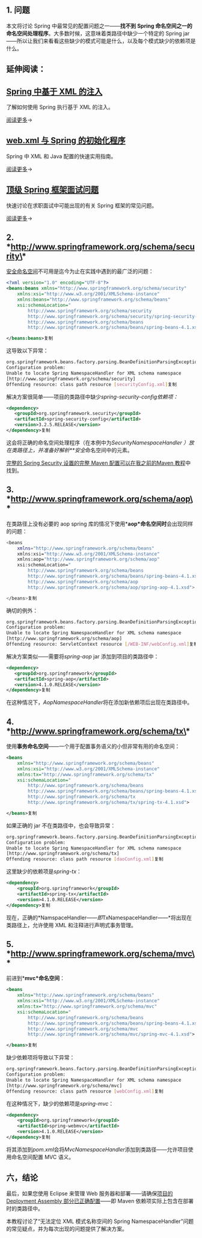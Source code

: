 ## **1. 问题**

本文将讨论 Spring 中最常见的配置问题之一——**找不到 Spring 命名空间之一的命名空间处理程序**。大多数时候，这意味着类路径中缺少一个特定的 Spring jar——所以让我们来看看这些缺少的模式可能是什么，以及每个模式缺少的依赖项是什么。

## 延伸阅读：

## [Spring 中基于 XML 的注入](https://www.baeldung.com/spring-xml-injection)

了解如何使用 Spring 执行基于 XML 的注入。

[阅读更多](https://www.baeldung.com/spring-xml-injection)→

## [web.xml 与 Spring 的初始化程序](https://www.baeldung.com/spring-xml-vs-java-config)

Spring 中 XML 和 Java 配置的快速实用指南。

[阅读更多](https://www.baeldung.com/spring-xml-vs-java-config)→

## [顶级 Spring 框架面试问题](https://www.baeldung.com/spring-interview-questions)

快速讨论在求职面试中可能出现的有关 Spring 框架的常见问题。

[阅读更多](https://www.baeldung.com/spring-interview-questions)→

## **2. \*http://www.springframework.org/schema/security\***

[安全命名空间](http://static.springsource.org/spring-security/site/docs/3.1.x/reference/ns-config.html)不可用是迄今为止在实践中遇到的最广泛的问题：

```xml
<?xml version="1.0" encoding="UTF-8"?>
<beans:beans xmlns="http://www.springframework.org/schema/security" 
    xmlns:xsi="http://www.w3.org/2001/XMLSchema-instance" 
    xmlns:beans="http://www.springframework.org/schema/beans"
    xsi:schemaLocation="
        http://www.springframework.org/schema/security 
        http://www.springframework.org/schema/security/spring-security-3.2.xsd
        http://www.springframework.org/schema/beans 
        http://www.springframework.org/schema/beans/spring-beans-4.1.xsd">

</beans:beans>复制
```

这导致以下异常：

```bash
org.springframework.beans.factory.parsing.BeanDefinitionParsingException: 
Configuration problem: 
Unable to locate Spring NamespaceHandler for XML schema namespace 
[http://www.springframework.org/schema/security]
Offending resource: class path resource [securityConfig.xml]复制
```

解决方案很简单——项目的类路径中缺少*spring-security-config依赖项：*

```xml
<dependency> 
   <groupId>org.springframework.security</groupId>
   <artifactId>spring-security-config</artifactId>
   <version>3.2.5.RELEASE</version>
</dependency>复制
```

这会将正确的命名空间处理程序（在本例中为*SecurityNamespaceHandler ）放在类路径上，并准备好解析**安全*命名空间中的元素。

[完整的 Spring Security 设置的完整 Maven 配置可以在我之前的Maven 教程](https://www.baeldung.com/spring-security-with-maven)中找到。

## **3. \*http://www.springframework.org/schema/aop\***

在类路径上没有必要的 aop spring 库的情况下使用***aop\*****命名空间****时**会出现同样的问题：

```bash
<beans 
    xmlns="http://www.springframework.org/schema/beans" 
    xmlns:xsi="http://www.w3.org/2001/XMLSchema-instance" 
    xmlns:aop="http://www.springframework.org/schema/aop"
    xsi:schemaLocation="
        http://www.springframework.org/schema/beans 
        http://www.springframework.org/schema/beans/spring-beans-4.1.xsd
        http://www.springframework.org/schema/aop
        http://www.springframework.org/schema/aop/spring-aop-4.1.xsd">

</beans>复制
```

确切的例外：

```bash
org.springframework.beans.factory.parsing.BeanDefinitionParsingException: 
Configuration problem: 
Unable to locate Spring NamespaceHandler for XML schema namespace 
[http://www.springframework.org/schema/aop]
Offending resource: ServletContext resource [/WEB-INF/webConfig.xml]复制
```

解决方案类似——需要将*spring-aop* jar 添加到项目的类路径中：

```xml
<dependency>
   <groupId>org.springframework</groupId>
   <artifactId>spring-aop</artifactId>
   <version>4.1.0.RELEASE</version>
</dependency>复制
```

在这种情况下，*AopNamespaceHandler*将在添加新依赖项后出现在类路径中。

## **4. \*http://www.springframework.org/schema/tx\***

使用**事务命名空间**——一个用于配置事务语义的小但非常有用的命名空间：

```xml
<beans 
    xmlns="http://www.springframework.org/schema/beans" 
    xmlns:xsi="http://www.w3.org/2001/XMLSchema-instance" 
    xmlns:tx="http://www.springframework.org/schema/tx"
    xsi:schemaLocation="
        http://www.springframework.org/schema/beans 
        http://www.springframework.org/schema/beans/spring-beans-4.1.xsd
        http://www.springframework.org/schema/tx
        http://www.springframework.org/schema/tx/spring-tx-4.1.xsd">

</beans>复制
```

如果正确的 jar 不在类路径中，也会导致异常：

```bash
org.springframework.beans.factory.parsing.BeanDefinitionParsingException: 
Configuration problem: 
Unable to locate Spring NamespaceHandler for XML schema namespace
[http://www.springframework.org/schema/tx]
Offending resource: class path resource [daoConfig.xml]复制
```

这里缺少的依赖项是*spring-tx*：

```xml
<dependency>
    <groupId>org.springframework</groupId>
    <artifactId>spring-tx</artifactId>
    <version>4.1.0.RELEASE</version>
</dependency>复制
```

现在，正确的*NamspaceHandler——*即*TxNamespaceHandler——*将出现在类路径上，允许使用 XML 和注释进行声明式事务管理。

## **5. \*http://www.springframework.org/schema/mvc\***

前进到***mvc\*****命名****空间**：

```xml
<beans 
    xmlns="http://www.springframework.org/schema/beans" 
    xmlns:xsi="http://www.w3.org/2001/XMLSchema-instance" 
    xmlns:tx="http://www.springframework.org/schema/mvc"
    xsi:schemaLocation="
        http://www.springframework.org/schema/beans 
        http://www.springframework.org/schema/beans/spring-beans-4.1.xsd
        http://www.springframework.org/schema/mvc
        http://www.springframework.org/schema/mvc/spring-mvc-4.1.xsd">

</beans>复制
```

缺少依赖项将导致以下异常：

```bash
org.springframework.beans.factory.parsing.BeanDefinitionParsingException: 
Configuration problem: 
Unable to locate Spring NamespaceHandler for XML schema namespace
[http://www.springframework.org/schema/mvc]
Offending resource: class path resource [webConfig.xml]复制
```

在这种情况下，缺少的依赖项是*spring-mvc*：

```xml
<dependency>
    <groupId>org.springframework</groupId>
    <artifactId>spring-webmvc</artifactId>
    <version>4.1.0.RELEASE</version>
</dependency>复制
```

将其添加到*pom.xml*会将*MvcNamespaceHandler*添加到类路径——允许项目使用命名空间配置 MVC 语义。

## **六，结论**

最后，如果您使用 Eclipse 来管理 Web 服务器和部署——请确保[项目的 Deployment Assembly 部分已正确配置](http://stackoverflow.com/questions/4777026/classnotfoundexception-dispatcherservlet-when-launching-tomcat-maven-dependenci/4777496#4777496)——即 Maven 依赖项实际上包含在部署时的类路径中。

本教程讨论了“无法定位 XML 模式名称空间的 Spring NamespaceHandler”问题的常见疑点，并为每次出现的问题提供了解决方案。